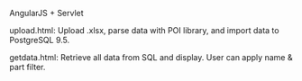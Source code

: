 AngularJS + Servlet

upload.html: Upload .xlsx, parse data with POI library, and import data to PostgreSQL 9.5.

getdata.html: Retrieve all data from SQL and display. User can apply name & part filter.